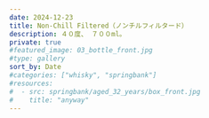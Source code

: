 ```yaml
---
date: 2024-12-23
title: Non-Chill Filtered（ノンチルフィルタード）
description: ４０度、 ７００ml。
private: true
#featured_image: 03_bottle_front.jpg
#type: gallery
sort_by: Date
#categories: ["whisky", "springbank"]
#resources:
#  - src: springbank/aged_32_years/box_front.jpg
#    title: "anyway"
---
```

